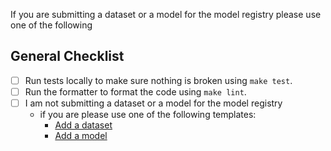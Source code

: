 If you are submitting a dataset or a model for the model registry please use one of the following

<!-- add additional description, question etc. related to the new dataset -->


## General Checklist

- [ ] Run tests locally to make sure nothing is broken using `make test`. 
- [ ] Run the formatter to format the code using `make lint`. 
- [ ] I am not submitting a dataset or a model for the model registry
  - if you are please use one of the following templates:
    - [Add a dataset](.github/PULL_REQUEST_TEMPLATE/add_dataset.md)
    - [Add a model](.github/PULL_REQUEST_TEMPLATE/add_model.md)
